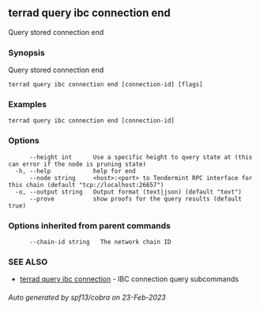 ## terrad query ibc connection end

Query stored connection end

### Synopsis

Query stored connection end

```
terrad query ibc connection end [connection-id] [flags]
```

### Examples

```
terrad query ibc connection end [connection-id]
```

### Options

```
      --height int      Use a specific height to query state at (this can error if the node is pruning state)
  -h, --help            help for end
      --node string     <host>:<port> to Tendermint RPC interface for this chain (default "tcp://localhost:26657")
  -o, --output string   Output format (text|json) (default "text")
      --prove           show proofs for the query results (default true)
```

### Options inherited from parent commands

```
      --chain-id string   The network chain ID
```

### SEE ALSO

* [terrad query ibc connection](terrad_query_ibc_connection.md)	 - IBC connection query subcommands

###### Auto generated by spf13/cobra on 23-Feb-2023
